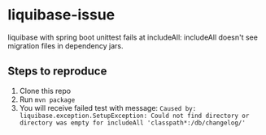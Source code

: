 # liquibase-issue
liquibase with spring boot unittest fails at includeAll:
includeAll doesn't see migration files in dependency jars.

## Steps to reproduce
1. Clone this repo
2. Run `mvn package`
3. You will receive failed test with message:
`Caused by: liquibase.exception.SetupException: Could not find directory or directory was empty for includeAll 'classpath*:/db/changelog/'`
